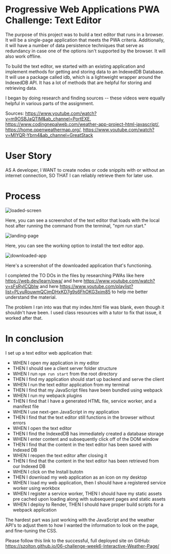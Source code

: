 # **Progressive Web Applications PWA Challenge: Text Editor**

The purpose of this project was to build a text editor that runs in a browser. It will be a single-page application that meets the PWA criteria. Additionally, it will have a number of data persistence techniques that serve as redundancy in case one of the options isn't supported by the browser. It will also work offline.

To build the text editor, we started with an existing application and implement methods for getting and storing data to an IndexedDB Database. It will use a package called idb, which is a lightweight wrapper around the IndexedDB API. It has a lot of methods that are helpful for storing and retrieving data.

I began by doing research and finding sources -- these videos were equally helpful in various parts of the assignment.

Sources: https://www.youtube.com/watch?v=m9OSBJaQTlM&ab_channel=PortEXE, https://www.codingnepalweb.com/weather-app-project-html-javascript/, https://home.openweathermap.org/, https://www.youtube.com/watch?v=MIYQR-Ybrn4&ab_channel=GreatStack

# User Story
AS A developer,
I WANT to create nodes or code snippits with or without an internet connection,
SO THAT I can reliably retrieve them for later use.

# Process

![loaded-screen](../Progressive-Web-Applications-PWA-Challenge-Text-Editor//Client/src/images/loaded%20screen.png)

Here, you can see a screenshot of the text editor that loads with the local host after running the command from the terminal, "npm run start."

![landing-page](../Progressive-Web-Applications-PWA-Challenge-Text-Editor/Client/src/images/install.png)

Here, you can see the working option to install the text editor app.

![downloaded-app](../Progressive-Web-Applications-PWA-Challenge-Text-Editor/Client/src/images/downloaded-app.png)

Here's a screenshot of the downloaded application that's functioning.

I completed the TO DOs in the files by researching PWAs like here https://web.dev/learn/pwa/ and here https://www.youtube.com/watch?v=sFsRylCQblw and here https://www.youtube.com/playlist?list=PLyuRouwmQCjmDHxKD7g9s6FhOKG3xim85 to help me better understand the material.

The problem I ran into was that my index.html file was blank, even though it shouldn't have been. I used class resources with a tutor to fix that issue, it worked after that.

# In conclusion
I set up a text editor web application that:
- WHEN I open my application in my editor
- THEN I should see a client server folder structure
- WHEN I run `npm run start` from the root directory
- THEN I find my application should start up backend and serve the client
- WHEN I run the text editor application from my terminal
- THEN I find that my JavaScript files have been bundled using webpack
- WHEN I run my webpack plugins
- THEN I find that I have a generated HTML file, service worker, and a manifest file
- WHEN I use next-gen JavaScript in my application
- THEN I find that the text editor still functions in the browser without errors
- WHEN I open the text editor
- THEN I find the IndexedDB has immediately created a database storage
- WHEN I enter content and subsequently click off of the DOM window
- THEN I find that the content in the text editor has been saved with Indexed DB
- WHEN I reopen the text editor after closing it
- THEN I find that the content in the text editor has been retrieved from our Indexed DB
- WHEN I click on the Install butotn
- THEN I download my web application as an icon on my desktop
- WHEN I load my web application, then I should have a registered service worker using workbox
- WHEN I register a service worker, THEN I should have my static assets pre cached upon loading along with subsequent pages and static assets
- WHEN I deploy to Render, THEN I should have proper build scripts for a webpack application

The hardest part was just working with the JavaScript and the weather API's to adjust them to how I wanted the information to look on the page, and fine-tuning the CSS.

Please follow this link to the successful, full deployed site on GitHub: https://szolton.github.io/06-challenge-week6-Interactive-Weather-Page/